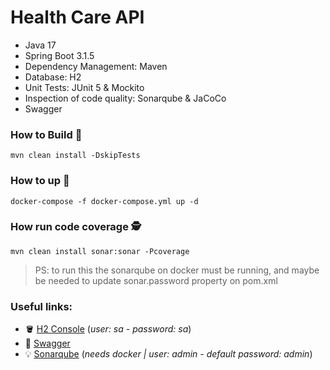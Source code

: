 # Health Care API

* Java 17
* Spring Boot 3.1.5
* Dependency Management: Maven
* Database: H2
* Unit Tests: JUnit 5 & Mockito
* Inspection of code quality: Sonarqube & JaCoCo
* Swagger

### How to Build :hammer:

```shell
mvn clean install -DskipTests
```

### How to up :whale2:

```shell
docker-compose -f docker-compose.yml up -d
```

### How run code coverage :detective:

```shell
mvn clean install sonar:sonar -Pcoverage
```

> PS: to run this the sonarqube on docker must be running, and maybe be needed to update sonar.password property on pom.xml

### Useful links:

* :bucket: [H2 Console](http://localhost:8080/h2) (*user: sa - password: sa*)
* :green_book: [Swagger](http://localhost:8080/swagger-ui/index.html)
* :bulb: [Sonarqube](http://localhost:9000/dashboard?id=com.github.gaboso%3Ahealth-care-api) (*needs docker | user: admin - default password: admin*)